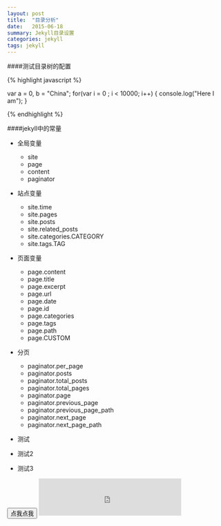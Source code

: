 ```yaml
---
layout: post
title:  "目录分析"
date:   2015-06-18
summary: Jekyll目录设置
categories: jekyll
tags: jekyll
---
```


####测试目录树的配置

{% highlight javascript %}

var a = 0, b = "China";
for(var i = 0 ; i < 10000; i++)
{
console.log("Here I am");
}

{% endhighlight %}

####jekyll中的常量
- 全局变量
	- site
	- page
	- content
	- paginator

- 站点变量
	- site.time
	- site.pages
	- site.posts
	- site.related_posts
	- site.categories.CATEGORY
	- site.tags.TAG

- 页面变量
	- page.content
	- page.title
	- page.excerpt
	- page.url
	- page.date
	- page.id
	- page.categories
	- page.tags
	- page.path
	- page.CUSTOM

- 分页
	- paginator.per_page
	- paginator.posts
	- paginator.total_posts
	- paginator.total_pages
	- paginator.page
	- paginator.previous_page
	- paginator.previous_page_path
	- paginator.next_page
	- paginator.next_page_path
- 测试
- 测试2
- 测试3

<input type="button" value="点我点我" onclick="pop()">

<script>
	function pop () {
		alert("测试成功");
	}
</script>

<iframe frameborder="no" border="0" marginwidth="0" marginheight="0" width=330 height=86 src="http://music.163.com/outchain/player?type=2&id=385781&auto=1&height=66"></iframe>




